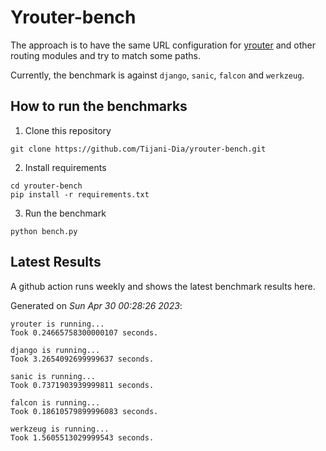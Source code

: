 # Yrouter-bench

The approach is to have the same URL configuration for [yrouter](https://github.com/Tijani-Dia/yrouter) and other routing modules and try to match some paths.

Currently, the benchmark is against `django`, `sanic`, `falcon` and `werkzeug`.

## How to run the benchmarks

1. Clone this repository

```shell
git clone https://github.com/Tijani-Dia/yrouter-bench.git
```

2. Install requirements

```shell
cd yrouter-bench
pip install -r requirements.txt
```

3. Run the benchmark

```shell
python bench.py
```

## Latest Results

A github action runs weekly and shows the latest benchmark results here.

Generated on *Sun Apr 30 00:28:26 2023*:

```shell
yrouter is running...
Took 0.24665758300000107 seconds.

django is running...
Took 3.2654092699999637 seconds.

sanic is running...
Took 0.7371903939999811 seconds.

falcon is running...
Took 0.18610579899996083 seconds.

werkzeug is running...
Took 1.5605513029999543 seconds.

```